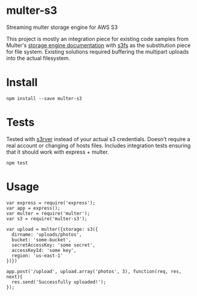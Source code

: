 # multer-s3
Streaming multer storage engine for AWS S3

This project is mostly an integration piece for existing code samples from Multer's [storage engine documentation](https://github.com/expressjs/multer/blob/master/StorageEngine.md) with [s3fs](https://github.com/RiptideElements/s3fs) as the substitution piece for file system.  Existing solutions required buffering the multipart uploads into the actual filesystem.

# Install
```
npm install --save multer-s3
```

# Tests
Tested with [s3rver](https://github.com/jamhall/s3rver) instead of your actual s3 credentials.  Doesn't require a real account or changing of hosts files.  Includes integration tests ensuring that it should work with express + multer.

```
npm test
```

# Usage
```
var express = require('express');
var app = express();
var multer = require('multer');
var s3 = require('multer-s3');

var upload = multer({storage: s3({
  dirname: 'uploads/photos',
  bucket: 'some-bucket',
  secretAccessKey: 'some secret',
  accessKeyId: 'some key',
  region: 'us-east-1'
})})

app.post('/upload', upload.array('photos', 3), function(req, res, next){
  res.send('Successfully uploaded!');
});
```
